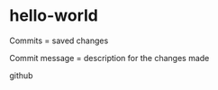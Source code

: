 # hello-world

Commits = saved changes


Commit message = description for the changes made


github
